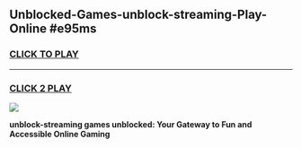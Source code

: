 
## Unblocked-Games-unblock-streaming-Play-Online #e95ms
<h3>
<a href="https://news.freeplayer.one?title=unblock-streaming&ref=3">CLICK TO PLAY</a></h3>
<hr>

<h3>
<a href="https://news.freeplayer.one?title=unblock-streaming&ref=3">CLICK 2 PLAY</a>
  
</h3>

<a href="https://news.freeplayer.one?title=unblock-streaming&ref=3"><img src="https://clearcache.store/games.png"></a>


**unblock-streaming games unblocked: Your Gateway to Fun and Accessible Online Gaming**
